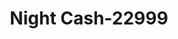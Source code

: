 ---
f_zip-code: 37766
f_state-code: TN
title: Night Cash-22999
f_phone: 423-562-2000
f_city-only: La Follette
f_address: 210 E Central Ave La Follette
f_location-unique-id: '22999'
slug: night-cash-22999
updated-on: '2024-05-30T13:46:58.046Z'
created-on: '2024-05-30T13:36:59.803Z'
published-on: '2024-05-30T13:54:32.469Z'
f_city-state: cms/city/la-follette-tn.md
f_company: cms/company/night-cash.md
f_state: cms/state/tennessee.md
layout: '[payday-loan].html'
tags: payday-loan
---